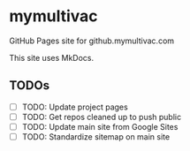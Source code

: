 # mymultivac
GitHub Pages site for github.mymultivac.com


This site uses MkDocs.

## TODOs

- [ ] TODO: Update project pages
- [ ] TODO: Get repos cleaned up to push public
- [ ] TODO: Update main site from Google Sites
- [ ] TODO: Standardize sitemap on main site